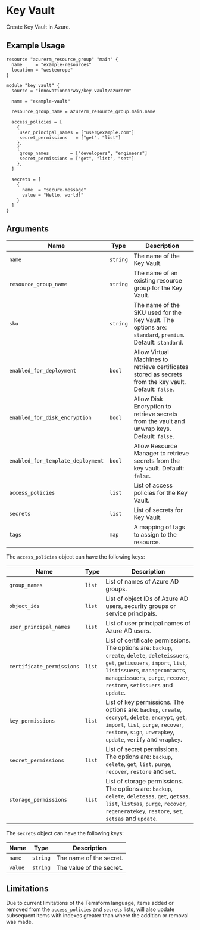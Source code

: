 # Key Vault

Create Key Vault in Azure.

## Example Usage

```hcl
resource "azurerm_resource_group" "main" {
  name     = "example-resources"
  location = "westeurope"
}

module "key_vault" {
  source = "innovationnorway/key-vault/azurerm"

  name = "example-vault"

  resource_group_name = azurerm_resource_group.main.name

  access_policies = [
    {
     user_principal_names = ["user@example.com"]
     secret_permissions   = ["get", "list"]
    },
    {
     group_names        = ["developers", "engineers"]
     secret_permissions = ["get", "list", "set"]
    },
  ]

  secrets = [
    {
      name  = "secure-message"
      value = "Hello, world!"
    }
  ]
}
```

## Arguments

| Name | Type | Description |
| --- | --- | --- |
| `name` | `string` | The name of the Key Vault. |
| `resource_group_name` | `string` | The name of an existing resource group for the Key Vault. |
| `sku` | `string` | The name of the SKU used for the Key Vault. The options are: `standard`, `premium`. Default: `standard`. |
| `enabled_for_deployment` | `bool` | Allow Virtual Machines to retrieve certificates stored as secrets from the key vault. Default: `false`. |
| `enabled_for_disk_encryption` | `bool` | Allow Disk Encryption to retrieve secrets from the vault and unwrap keys. Default: `false`. |
| `enabled_for_template_deployment` | `bool` | Allow Resource Manager to retrieve secrets from the key vault. Default: `false`. |
| `access_policies` | `list` | List of access policies for the Key Vault. |
| `secrets` | `list` | List of secrets for Key Vault. |
| `tags` | `map` | A mapping of tags to assign to the resource. |

The `access_policies` object can have the following keys:

| Name | Type | Description |
| --- | --- | --- |
| `group_names` | `list` | List of names of Azure AD groups. |
| `object_ids` | `list` | List of object IDs of Azure AD users, security groups or service principals. |
| `user_principal_names` | `list` | List of user principal names of Azure AD users. |
| `certificate_permissions` | `list` |  List of certificate permissions. The options are: `backup`, `create`, `delete`, `deleteissuers`, `get`, `getissuers`, `import`, `list`, `listissuers`, `managecontacts`, `manageissuers`, `purge`, `recover`, `restore`, `setissuers` and `update`. |
| `key_permissions` | `list` | List of key permissions. The options are: `backup`, `create`, `decrypt`, `delete`, `encrypt`, `get`, `import`, `list`, `purge`, `recover`, `restore`, `sign`, `unwrapkey`, `update`, `verify` and `wrapkey`. |
| `secret_permissions` | `list` | List of secret permissions. The options are: `backup`, `delete`, `get`, `list`, `purge`, `recover`, `restore` and `set`. |
| `storage_permissions` | `list` | List of storage permissions. The options are: `backup`, `delete`, `deletesas`, `get`, `getsas`, `list`, `listsas`, `purge`, `recover`, `regeneratekey`, `restore`, `set`, `setsas` and `update`. |

The `secrets` object can have the following keys:

| Name | Type | Description |
| --- | --- | --- |
| `name` | `string` | The name of the secret. |
| `value` | `string` | The value of the secret. |


## Limitations

Due to current limitations of the Terraform language, items added or removed from the `access_policies` and `secrets` lists, will also update subsequent items with indexes greater than where the addition or removal was made. 

